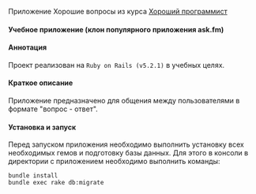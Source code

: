Приложение Хорошие вопросы из курса  <a href="https://goodprogrammer.ru">Хороший программист</a>
#### Учебное приложение (клон популярного приложения ask.fm)

#### Аннотация
Проект реализован на `Ruby on Rails (v5.2.1)` в учебных целях.

#### Краткое описание
Приложение предназначено для общения между пользователями в формате "вопрос - ответ".

#### Установка и запуск
Перед запуском приложения необходимо выполнить установку всех необходимых гемов и подготовку базы данных. Для этого в консоли в директории с приложением необходимо выполнить команды:
```
bundle install
bundle exec rake db:migrate
```
